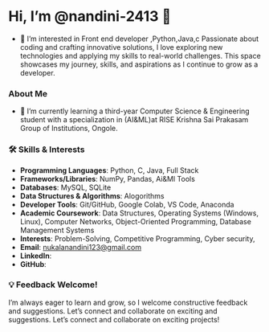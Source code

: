 # Hi, I’m @nandini-2413 👋
- 👀 I’m interested in Front end developer ,Python,Java,c Passionate about coding and crafting innovative solutions, I love exploring new technologies and applying my skills to real-world challenges. This space showcases my journey, skills, and aspirations as I continue to grow as a developer.
### About Me  
- 🌱 I’m currently learning a third-year Computer Science & Engineering student with a specialization in (AI&ML)at RISE Krishna Sai Prakasam Group of Institutions, Ongole.
### 🛠 Skills & Interests 
- **Programming Languages**: Python, C, Java, Full Stack  
- **Frameworks/Libraries**: NumPy, Pandas, Ai&Ml Tools 
- **Databases**: MySQL, SQLite  
- **Data Structures & Algorithms**: Alogorithms 
- **Developer Tools**: Git/GitHub, Google Colab, VS Code, Anaconda  
- **Academic Coursework**: Data Structures, Operating Systems (Windows, Linux), Computer Networks, Object-Oriented Programming, Database Management Systems  
- **Interests**: Problem-Solving, Competitive Programming, Cyber security,
-  **Email**: nukalanandini123@gmail.com
- **LinkedIn**:
- **GitHub**:
### 💡 Feedback Welcome!  
I’m always eager to learn and grow, so I welcome constructive feedback and suggestions. Let’s connect and collaborate on exciting and suggestions. Let’s connect and collaborate on exciting projects!

<!---
nandhini-2413/nandhini-2413 is a ✨ special ✨ repository because its `README.md` (this file) appears on your GitHub profile.
You can click the Preview link to take a look at your changes.
--->
